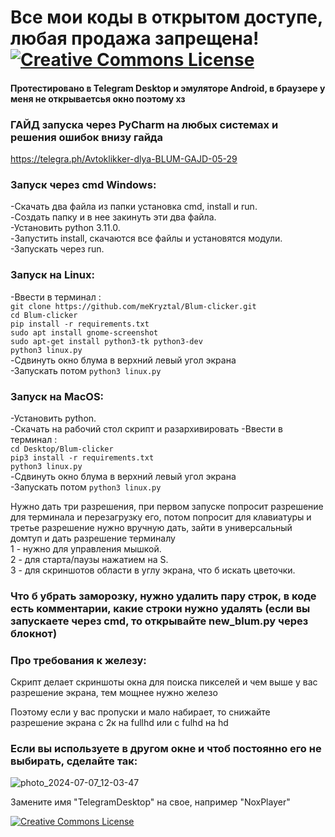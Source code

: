 # Все мои коды в открытом доступе, любая продажа запрещена! <a rel="license" href="https://creativecommons.org/licenses/by-nc-nd/4.0/deed.en"><img alt="Creative Commons License" style="border-width:0" src="https://i.creativecommons.org/l/by-nc-nd/3.0/88x31.png" /></a>

#### Протестировано в Telegram Desktop и эмуляторе Android, в браузере у меня не открываетсья окно поэтому хз


### ГАЙД запуска через PyCharm на любых системах и решения ошибок внизу гайда
https://telegra.ph/Avtoklikker-dlya-BLUM-GAJD-05-29


### Запуск через cmd Windows:
-Скачать два файла из папки установка cmd, install и run.  
-Создать папку и в нее закинуть эти два файла.  
-Установить python 3.11.0.  
-Запустить install, скачаются все файлы и установятся модули.  
-Запускать через run.  

### Запуск на Linux:
-Ввести в терминал :  
```git clone https://github.com/meKryztal/Blum-clicker.git```  
```cd Blum-clicker```  
```pip install -r requirements.txt```  
```sudo apt install gnome-screenshot```  
```sudo apt-get install python3-tk python3-dev```  
```python3 linux.py```  
-Сдвинуть окно блума в верхний левый угол экрана  
-Запускать потом ```python3 linux.py```  

### Запуск на MacOS:
-Установить python.  
-Скачать на рабочий стол скрипт и разархивировать
-Ввести в терминал :  
```cd Desktop/Blum-clicker```  
```pip3 install -r requirements.txt```  
```python3 linux.py```  
-Сдвинуть окно блума в верхний левый угол экрана  
-Запускать потом ```python3 linux.py```

Нужно дать три разрешения, при первом запуске попросит разрешение для терминала и перезагрузку его, потом попросит для клавиатуры и третье разрешение нужно вручную дать, зайти в универсальный домтуп и дать разрешение терминалу    
1 - нужно для управления мышкой.  
2 - для старта/паузы нажатием на S.  
3 - для скриншотов области в углу экрана, что б искать цветочки. 

### Что б убрать заморозку, нужно удалить пару строк, в коде есть комментарии, какие строки нужно удалять (если вы запускаете через cmd, то открывайте new_blum.py через блокнот)

### Про требования к железу:
Скрипт делает скриншоты окна для поиска пикселей и чем выше у вас разрешение экрана, тем мощнее нужно железо

Поэтому если у вас пропуски и мало набирает, то снижайте разрешение экрана с 2к на fullhd или с fulhd на hd

### Если вы используете в другом окне и чтоб постоянно его не выбирать, сделайте так:

![photo_2024-07-07_12-03-47](https://github.com/meKryztal/Blum-clicker/assets/47853767/8294b22f-b6db-4bb6-bab1-9750bbca3a8e)

Замените имя "TelegramDesktop" на свое, например "NoxPlayer"


<a rel="license" href="https://creativecommons.org/licenses/by-nc-nd/4.0/deed.en"><img alt="Creative Commons License" style="border-width:0" src="https://i.creativecommons.org/l/by-nc-nd/3.0/88x31.png" /></a>
